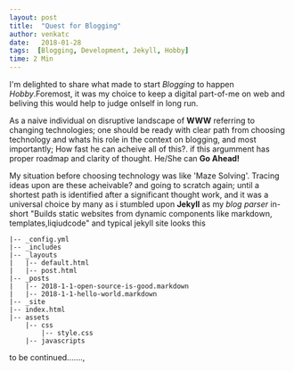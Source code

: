 ```yaml
---
layout: post
title:  "Quest for Blogging"
author: venkatc
date:   2018-01-28
tags:  [Blogging, Development, Jekyll, Hobby]
time: 2 Min
---
```

I'm delighted to share what made to start  *Blogging* to happen *Hobby*.Foremost, it was my choice to keep a digital part-of-me on web and beliving this would help to judge onlself in long run.

As a naive individual on disruptive landscape of **WWW**  referring to changing technologies; one should be ready with clear path from choosing technology and whats his role in the context on blogging, and most importantly; How fast he can acheive all of this?. if this argumment has proper roadmap and clarity of thought. He/She can **Go Ahead!** 

My situation before choosing technology was like 'Maze Solving'. Tracing ideas upon are these acheivable? and going to scratch again; until a shortest path is identified  after a significant thought work, and it was a universal choice by many as i stumbled upon **Jekyll** as my *blog parser* in-short "Builds static websites from dynamic components like markdown, templates,liqiudcode" and typical jekyll site looks this 
~~~
|-- _config.yml
|-- _includes
|-- _layouts
|   |-- default.html
|   |-- post.html
|-- _posts
|   |-- 2018-1-1-open-source-is-good.markdown
|   |-- 2018-1-1-hello-world.markdown
|-- _site
|-- index.html
|-- assets
    |-- css
        |-- style.css
    |-- javascripts
~~~
to be continued.......,
